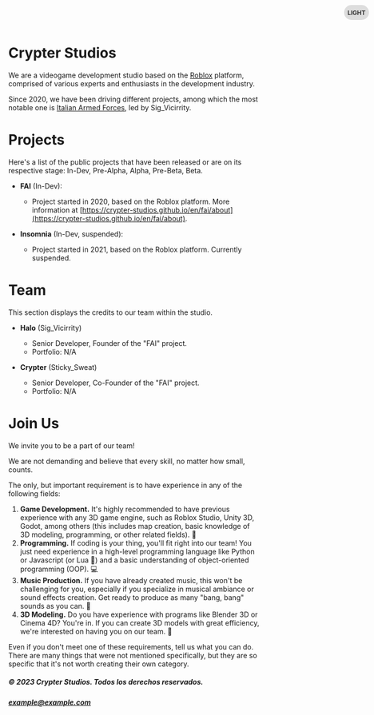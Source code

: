 # Crypter Studios
We are a videogame development studio based on the [Roblox](https://www.roblox.com) platform, comprised of various experts and enthusiasts in the development industry.

Since 2020, we have been driving different projects, among which the most notable one is [Italian Armed Forces](https://crypter-studios.github.io/en/fai/about), led by Sig_Vicirrity.

# Projects
Here's a list of the public projects that have been released or are on its respective stage: In-Dev, Pre-Alpha, Alpha, Pre-Beta, Beta.

- **FAI** (In-Dev):
    - Project started in 2020, based on the Roblox platform. More information at [https://crypter-studios.github.io/en/fai/about](https://crypter-studios.github.io/en/fai/about).

- **Insomnia** (In-Dev, suspended):
    - Project started in 2021, based on the Roblox platform. Currently suspended.

# Team
This section displays the credits to our team within the studio.

- **Halo** (Sig_Vicirrity)
    - Senior Developer, Founder of the "FAI" project.
    - Portfolio: N/A

- **Crypter** (Sticky_Sweat)
    - Senior Developer, Co-Founder of the "FAI" project.
    - Portfolio: N/A

# Join Us
We invite you to be a part of our team!

We are not demanding and believe that every skill, no matter how small, counts.

The only, but important requirement is to have experience in any of the following fields:

1. **Game Development.** It's highly recommended to have previous experience with any 3D game engine, such as Roblox Studio, Unity 3D, Godot, among others (this includes map creation, basic knowledge of 3D modeling, programming, or other related fields). 🔨
2. **Programming.** If coding is your thing, you'll fit right into our team! You just need experience in a high-level programming language like Python or Javascript (or Lua 👀) and a basic understanding of object-oriented programming (OOP). 💻
3. **Music Production.** If you have already created music, this won't be challenging for you, especially if you specialize in musical ambiance or sound effects creation. Get ready to produce as many "bang, bang" sounds as you can. 🔫
4. **3D Modeling.** Do you have experience with programs like Blender 3D or Cinema 4D? You're in. If you can create 3D models with great efficiency, we're interested on having you on our team. 🌟

Even if you don't meet one of these requirements, tell us what you can do. There are many things that were not mentioned specifically, but they are so specific that it's not worth creating their own category.

##### © 2023 Crypter Studios. Todos los derechos reservados.
##### example@example.com

<!-- CSS Styles -->
<style>
  body {
    transition: background-color 0.3s, color 0.3s;
  }

  /* Toggle button styles */
  .dark-mode-toggle {
    position: fixed;
    top: 10px;
    right: 10px;
    width: 50px;
    height: 30px;
    background-color: #ddd;
    border-radius: 15px;
    cursor: pointer;
    display: flex;
    align-items: center;
    justify-content: center;
    transition: background-color 0.3s;
  }

  .dark-mode-toggle:hover {
    background-color: #bbb;
  }

  .dark-mode-toggle:active {
    background-color: #999;
  }

  .dark-mode-toggle-label {
    color: #333;
   

 font-size: 12px;
    font-weight: bold;
    text-transform: uppercase;
  }

  .dark-mode-toggle.dark {
    background-color: #333;
  }

  .dark-mode-toggle.dark .dark-mode-toggle-label {
    color: #fff;
  }

  /* Dark mode styles */
  body.dark-mode {
    background-color: #0d1117;
    color: #fff;
  }
</style>

<!-- HTML Content -->
<div class="dark-mode-toggle" onclick="toggleDarkMode()">
  <span class="dark-mode-toggle-label">Light</span>
</div>

<script>
  function toggleDarkMode() {
    const body = document.body;
    const darkModeToggle = document.querySelector('.dark-mode-toggle');

    body.classList.toggle('dark-mode');
    darkModeToggle.classList.toggle('dark');

    if (body.classList.contains('dark-mode')) {
      darkModeToggle.innerHTML = '<span class="dark-mode-toggle-label">Dark</span>';
    } else {
      darkModeToggle.innerHTML = '<span class="dark-mode-toggle-label">Light</span>';
    }
  }
</script>

<title>Crypter Studios</title
